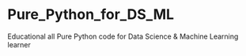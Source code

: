 # Pure_Python_for_DS_ML
Educational all Pure Python code for  Data Science &amp; Machine Learning learner
